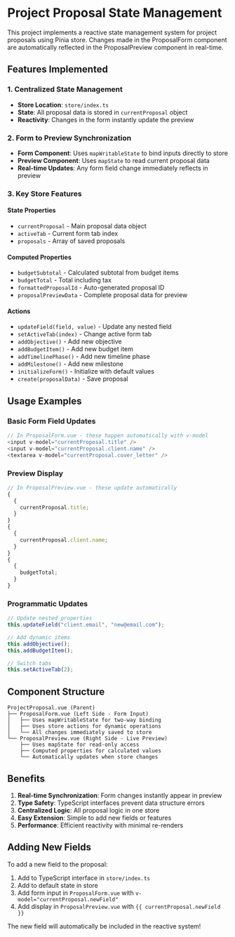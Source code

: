 # Project Proposal State Management

This project implements a reactive state management system for project proposals using Pinia store. Changes made in the ProposalForm component are automatically reflected in the ProposalPreview component in real-time.

## Features Implemented

### 1. Centralized State Management

- **Store Location**: `store/index.ts`
- **State**: All proposal data is stored in `currentProposal` object
- **Reactivity**: Changes in the form instantly update the preview

### 2. Form to Preview Synchronization

- **Form Component**: Uses `mapWritableState` to bind inputs directly to store
- **Preview Component**: Uses `mapState` to read current proposal data
- **Real-time Updates**: Any form field change immediately reflects in preview

### 3. Key Store Features

#### State Properties

- `currentProposal` - Main proposal data object
- `activeTab` - Current form tab index
- `proposals` - Array of saved proposals

#### Computed Properties

- `budgetSubtotal` - Calculated subtotal from budget items
- `budgetTotal` - Total including tax
- `formattedProposalId` - Auto-generated proposal ID
- `proposalPreviewData` - Complete proposal data for preview

#### Actions

- `updateField(field, value)` - Update any nested field
- `setActiveTab(index)` - Change active form tab
- `addObjective()` - Add new objective
- `addBudgetItem()` - Add new budget item
- `addTimelinePhase()` - Add new timeline phase
- `addMilestone()` - Add new milestone
- `initializeForm()` - Initialize with default values
- `create(proposalData)` - Save proposal

## Usage Examples

### Basic Form Field Updates

```javascript
// In ProposalForm.vue - these happen automatically with v-model
<input v-model="currentProposal.title" />
<input v-model="currentProposal.client.name" />
<textarea v-model="currentProposal.cover_letter" />
```

### Preview Display

```javascript
// In ProposalPreview.vue - these update automatically
{
  {
    currentProposal.title;
  }
}
{
  {
    currentProposal.client.name;
  }
}
{
  {
    budgetTotal;
  }
}
```

### Programmatic Updates

```javascript
// Update nested properties
this.updateField("client.email", "new@email.com");

// Add dynamic items
this.addObjective();
this.addBudgetItem();

// Switch tabs
this.setActiveTab(2);
```

## Component Structure

```
ProjectProposal.vue (Parent)
├── ProposalForm.vue (Left Side - Form Input)
│   ├── Uses mapWritableState for two-way binding
│   ├── Uses store actions for dynamic operations
│   └── All changes immediately saved to store
└── ProposalPreview.vue (Right Side - Live Preview)
    ├── Uses mapState for read-only access
    ├── Computed properties for calculated values
    └── Automatically updates when store changes
```

## Benefits

1. **Real-time Synchronization**: Form changes instantly appear in preview
2. **Type Safety**: TypeScript interfaces prevent data structure errors
3. **Centralized Logic**: All proposal logic in one store
4. **Easy Extension**: Simple to add new fields or features
5. **Performance**: Efficient reactivity with minimal re-renders

## Adding New Fields

To add a new field to the proposal:

1. Add to TypeScript interface in `store/index.ts`
2. Add to default state in store
3. Add form input in `ProposalForm.vue` with `v-model="currentProposal.newField"`
4. Add display in `ProposalPreview.vue` with `{{ currentProposal.newField }}`

The new field will automatically be included in the reactive system!
